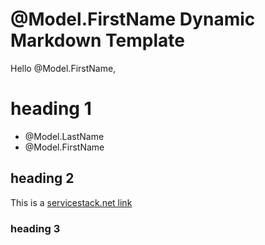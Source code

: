 # @Model.FirstName Dynamic Markdown Template

Hello @Model.FirstName,

# heading 1

  * @Model.LastName
  * @Model.FirstName

## heading 2

This is a [servicestack.net link](http://www.servicestack.net)

### heading 3

